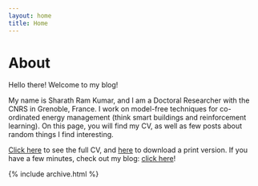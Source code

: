 ```yaml
---
layout: home
title: Home
---
```


# About

Hello there! Welcome to my blog!

My name is Sharath Ram Kumar, and I am a Doctoral Researcher with the CNRS in Grenoble, France. I work on model-free techniques for co-ordinated energy management (think smart buildings and reinforcement learning). On this page, you will find my CV, as well as few posts about random things I find interesting.

[Click here](/cv) to see the full CV, and [here](/cv.pdf) to download a print version. If you have a few minutes, check out my blog: [click here](/posts)! 

{% include archive.html %}
